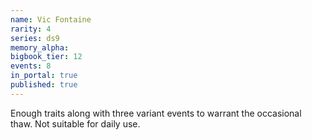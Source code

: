```yaml
---
name: Vic Fontaine
rarity: 4
series: ds9
memory_alpha:
bigbook_tier: 12
events: 8
in_portal: true
published: true
---
```


Enough traits along with three variant events to warrant the occasional thaw. Not suitable for daily use.
